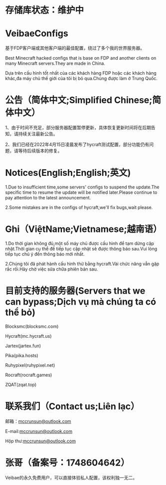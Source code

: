 # 存储库状态：维护中

# VeibaeConfigs
基于FDP客户端或其他客户端的最佳配置，绕过了多个我的世界服务器。

Best Minecraft hacked configs that is base on FDP and another clients on many Minecraft servers.They are made in China.

Dựa trên cấu hình tốt nhất của các khách hàng FDP hoặc các khách hàng khác,đa máy chủ thế giới của tôi bị bỏ qua.Chúng được làm ở Trung Quốc.

# 公告（简体中文;Simplified Chinese;简体中文）
1、由于时间不充足，部分服务器配置暂停更新，具体恢复更新时间将在后期告知，请持续关注最新公告。

2、我们已经在2022年4月15日凌晨发布了hycraft测试配置，部分功能仍有问题，请等待后续版本的修复。

# Notices(English;English;英文)
1.Due to insufficient time,some servers' configs to suspend the update.The specific time to resume the update will be notified later.Please continue to pay attention to the latest announcement.

2.Some mistakes are in the configs of hycraft,we'll fix bugs,wait please.

# Ghi（ViệtName;Vietnamese;越南语）
1.Do thời gian không đủ,một số máy chủ được cấu hình để tạm dừng cập nhật.Thời gian cụ thể để tiếp tục cập nhật sẽ được thông báo sau.Vui lòng tiếp tục chú ý đến thông báo mới nhất.

2.Chúng tôi đã phát hành cấu hình thử bằng hycraft.Vài chức năng vẫn gặp rắc rối.Hãy chờ việc sửa chữa phiên bản sau.

# 目前支持的服务器(Servers that we can bypass;Dịch vụ mà chúng ta có thể bỏ)
Blocksmc(blocksmc.com)

Hycraft(mc.hycraft.us)

Jartex(jartex.fun)

Pika(pika.hosts)

Ruhypixel(ruhypixel.net)

Rocraft(rocraft.games)

ZQAT(zqat.top)

# 联系我们（Contact us;Liên lạc）
邮箱：mccrunsun@outlook.com

E-mail:mccrunsun@outlook.com

Hộp thư:mccrunsun@outlook.com

# 张哥（备案号：1748604642）
Veibae的永久免费用户，可以直接体验私人配置，该权利独一无二。
